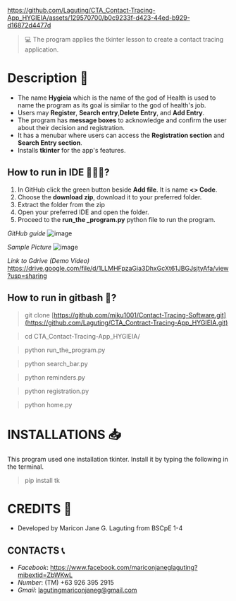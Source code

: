 https://github.com/Laguting/CTA_Contact-Tracing-App_HYGIEIA/assets/129570700/b0c9233f-d423-44ed-b929-d16872d4477d
> 💻 The program applies the tkinter lesson to create a contact tracing application.

# Description 📝
- The name **Hygieia** which is the name of the god of Health is used to name the program as its goal is similar to the god of health's job.
- Users may **Register**, **Search entry**,**Delete Entry**, and **Add Entry**.
- The program has **message boxes** to acknowledge and confirm the user about their decision and registration.
- It has a menubar where users can access the **Registration section** and **Search Entry section**.
- Installs **tkinter** for the app's features.

## How to run in IDE 👩🏻‍💻?
1. In GitHub click the green button beside **Add file**. It is name **<> Code**.
2. Choose the **download zip**, download it to your preferred folder.
3. Extract the folder from the zip
4. Open your preferred IDE and open the folder.
5. Proceed to the **run_the _program.py** python file to run the program.

*GitHub guide*
![image](https://github.com/Laguting/CTA_Contact-Tracing-App_HYGIEIA/assets/129570700/85f17265-12ef-4f33-b239-01ca3d4cb84a)

*Sample Picture*
![image](https://github.com/Laguting/CTA_Contact-Tracing-App_HYGIEIA/assets/129570700/3eb8dc28-a098-4965-8329-3ece07ade1cc)

*Link to Gdrive (Demo Video)*
https://drive.google.com/file/d/1LLMHFpzaGia3DhxGcXt61JBGJsjtyAfa/view?usp=sharing

## How to run in gitbash 🚀?
> git clone [https://github.com/miku1001/Contact-Tracing-Software.git](https://github.com/Laguting/CTA_Contract-Tracing-App_HYGIEIA.git)

> cd CTA_Contact-Tracing-App_HYGIEIA/

> python run_the_program.py

> python search_bar.py

> python reminders.py

> python registration.py

> python home.py

# INSTALLATIONS 📥
This program used one installation tkinter. Install it by typing the following in the terminal.
> pip install tk

# CREDITS 👩
- Developed by Maricon Jane G. Laguting from BSCpE 1-4
  
## CONTACTS 📞
- *Facebook*: https://www.facebook.com/mariconjaneglaguting?mibextid=ZbWKwL
- *Number*: (TM) +63 926 395 2915
- *Gmail*: lagutingmariconjaneg@gmail.com
           
